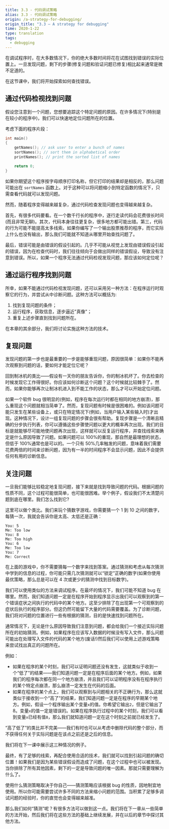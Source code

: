```yaml
---
title: 3.3 - 代码调试策略
alias: 3.3 - 代码调试策略
origin: /a-strategy-for-debugging/
origin_title: "3.3 — A strategy for debugging"
time: 2020-1-22
type: translation
tags:
  - debugging
---
```


在调试程序时，在大多数情况下，你的绝大多数时间将花在试图找到错误的实际位置上。一旦发现问题，剩下的步骤(修复问题和验证问题已修复)相比起来通常是微不足道的。

在这节课中，我们将开始探索如何查找错误。

## 通过代码检视找到问题

假设您注意到一个问题，您想要追踪这个特定问题的原因。在许多情况下(特别是在较小的程序中)，我们可以快速地定位问题所在的位置。

考虑下面的程序片段：

```cpp
int main()
{
    getNames(); // ask user to enter a bunch of names
    sortNames(); // sort them in alphabetical order
    printNames(); // print the sorted list of names

    return 0;
}
```

如果你期望这个程序按字母顺序打印名称，但它打印的结果却是相反的，那么问题可能出在 `sortNames` 函数上。对于这种可以将问题缩小到特定函数的情况下，只需查看代码就可以发现问题。

然而，随着程序变得越来越复杂，通过代码检查发现问题也变得越来越复杂。

首先，有很多代码要看。在一个数千行长的程序中，逐行走读代码会花费很长时间(而且非常无聊)。其次，代码本身往往更复杂，很多地方都可能出错。第三，代码的行为可能不能提高太多线索。如果你编写了一个输出股票推荐的程序，而它实际上什么也没有输出，那么我们可能就不知道从哪里开始查找问题了。

最后，错误可能是由错误的假设引起的。几乎不可能从视觉上发现由错误假设引起的错误，因为在检查代码时，我们往往倾向于会做出同样的错误假设，导致没有注意到错误。所以，如果一个程序无法通过代码检视发现问题，那应该如何定位呢？

## 通过运行程序找到问题

所幸，如果不能通过代码检视发现问题，还可以采用另一种方法：在程序运行时观察它的行为，并尝试从中诊断问题。这种方法可以概括为:

1.  找到复现问题的条件；
2.  运行程序，获取信息，逐步逼近"真像"；
3.  重复上述步骤直到找到问题所在。

在本章的其余部分，我们将讨论实施这种方法的技术。

## 复现问题

发现问题的第一步也是最重要的一步是能够重现问题，原因很简单：如果你不能再次观察到问题的话，要如何才能定位它呢？

回到制冰机的类比——假设有一天你的朋友告诉你，你的制冰机坏了。你去检查的时候发现它工作得很好。你应该如何诊断这个问题？这个时候就比较棘手了。然而，如果你能够再次让制冰机进入到不能工作的状态，那么才可以开始定位问题。

如果一个软件 bug 很明显的(例如，程序在每次运行时都在相同的地方崩溃)，那么重现这个问题就相当简单了。然而，复现问题有时候是很困难的。例如该问题可能只发生在某些设备上，或只在特定情况下(例如，当用户输入某些输入时)才出现。这种情况下，设计一组复现问题的步骤会很有帮助。复现步骤是一个清晰且精确的分步执行列表，你可以遵循这些步骤使问题以更大的概率再次出现。我们的目标是就能够尽可能地使问题再次出现，这样就可以反复运行程序，并查找线索来确定是什么原因导致了问题。如果问题可以 100%的重现，那自然是最理想的状态，但低于 100%通常也是可以的。一个只有 50%几率触发的问题，意味着我们需要花费两倍的时间来诊断问题，因为有一半的时间程序不会显示问题，因此不会提供任何有用的诊断信息。

## 关注问题

一旦我们能够比较稳定地复现问题，接下来就是找到导致问题的代码。根据问题的性质不同，这个过程可能很简单，也可能很困难。举个例子，假设我们不太清楚问题到底在哪里。我们怎么找到它?

这里可以做个类比。我们来玩个猜数字游戏，你需要猜一个 1 到 10 之间的数字，每猜一次，我就会告诉你是太高、太低还是正确：

```
You: 5
Me: Too low
You: 8
Me: Too high
You: 6
Me: Too low
You: 7
Me: Correct
```

在上面的游戏中，你不需要猜每一个数字来找到答案。通过猜测和考虑从每次猜测中学到的信息的过程，你可能只需几次猜测就可以“锁定”正确的数字(如果你使用最优策略，那么总是可以在 4 次或更少的猜测中找到目标数字)。

我们可以使用类似的方法来调试程序。在最坏的情况下，我们可能不知道 bug 在哪里。然而，我们知道问题一定是在程序开始到程序显示出我们可以观察到的第一个错误症状之间执行的代码中的某个地方。这至少排除了在出现第一个可观察到的症状后执行的程序部分。但这仍然可能留下大量的代码需要覆盖。为了诊断问题，我们将对问题的位置进行一些有根据的猜测，目的是快速找到问题所在。

通常情况下，无论是什么原因导致我们注意到问题，都会给我们一个接近实际问题所在的初始猜测。例如，如果程序在应该写入数据的时候没有写入文件，那么问题可能出在处理写入文件的代码的某个地方(废话!)然后我们可以使用上述游戏策略来尝试找出真正的问题所在。

例如：

- 如果在程序的某个时刻，我们可以证明问题还没有发生，这就类似于收到一个“低了”的结果——我们知道问题一定是在程序后面的某个地方。例如，如果我们的程序每次都在同一个地方崩溃，并且我们可以证明程序没有在程序执行的某个特定点崩溃，那么崩溃一定发生在代码的后面。
- 如果在程序的某个点上，我们可以观察到与问题相关的不正确行为，那么这就类似于接收到一个“高了”的结果，我们知道问题一定是在程序的早期某个地方。例如，假设一个程序输出某个变量`x`的值。你希望它输出`2`，但是它输出了 8。变量`x`的值一定是错误的。如果在程序执行过程中的某个时刻，我们可以看到变量`x`已经有值`8`，那么我们就知道问题一定在这个时刻之前就已经发生了。

“高了低了”的类比并不完美——我们有时也可以从考虑中删除代码的整个部分，而不获得任何关于实际问题是在该点之前还是之后的信息。

我们将在下一课中展示这三种情况的例子。

最终，有了足够的线索，再配合使用合适的技术，我们就可以找到引起问题的确切位置！如果我们是因为某些错误假设而造成了问题，在这个过程中也可以被发现。当你排除了所有其他因素，剩下的一定是导致问题的唯一因素。那就只需要理解为什么了。

使用什么猜测策略取决于你自己——猜测策略应该根据 bug 的性质，因地制宜地使用。所以你可能需要尝试许多不同的方法来缩小问题的范围。当积累了足够多调试问题的经验时，你的直觉也会变得越来越准。

那么我们如何“猜测”呢？有很多方法可以做到这一点。我们将在下一章从一些简单的方法开始，然后我们将在这些方法的基础上继续发展，并在以后的章节中探讨其他方法。
